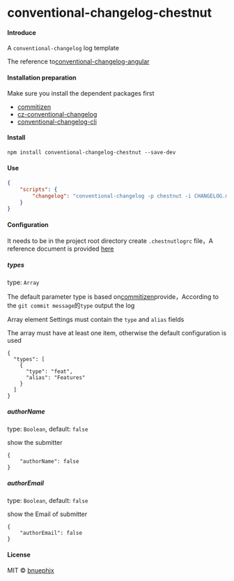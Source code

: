 # conventional-changelog-chestnut

#### Introduce

A `conventional-changelog` log template

The reference to[conventional-changelog-angular](https://github.com/conventional-changelog/conventional-changelog)

#### Installation preparation

Make sure you install the dependent packages first

- [commitizen](https://github.com/commitizen/cz-cli)
- [cz-conventional-changelog](https://github.com/commitizen/cz-conventional-changelog)
- [conventional-changelog-cli](https://github.com/conventional-changelog/conventional-changelog/tree/master/packages/conventional-changelog-cli)

#### Install

```markdown
npm install conventional-changelog-chestnut --save-dev
```

#### Use

```json
{
	"scripts": {
		"changelog": "conventional-changelog -p chestnut -i CHANGELOG.md -s -r 0"
	}
}
```

#### Configuration

It needs to be in the project root directory create `.chestnutlogrc` file，A reference document is provided [here](https://gitee.com/bnuephjx/conventional-changelog-chestnut/blob/master/config/.chestnutlogrc)

##### types

type:  `Array`

The default parameter type is based on[commitizen](https://github.com/commitizen/cz-cli)provide，According to the `git commit message`的`type` output the log

Array element Settings must contain the `type` and `alias` fields

The array must have at least one item, otherwise the default configuration is used

```
{
  "types": [
    {
      "type": "feat",
      "alias": "Features"
    }
  ]
}
```

##### authorName

type: `Boolean`, default: `false`

show the submitter

```
{
	"authorName": false
}
```

##### authorEmail

type: `Boolean`, default: `false`

show the Email of submitter

```
{
	"authorEmail": false
}
```

#### License

MIT © [bnuephjx](https://gitee.com/bnuephjx)